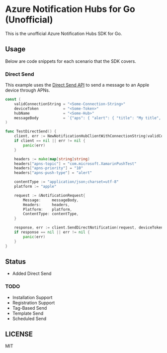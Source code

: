 # Azure Notification Hubs for Go (Unofficial)

This is the unofficial Azure Notification Hubs SDK for Go.  

## Usage

Below are code snippets for each scenario that the SDK covers.

### Direct Send

This example uses the [Direct Send API](https://docs.microsoft.com/en-us/rest/api/notificationhubs/direct-send) to send a message to an Apple device through APNs.

```go
const (
	validConnectionString = "<Some-Connection-String>"
	deviceToken           = "<Some-Token>"
	hubName               = "<Some-Hub>"
	messageBody           = `{"aps": { "alert": { "title": "My title", "body": "My body" } } }`
)

func TestDirectSend() {
	client, err := NewNotificationHubClientWithConnectionString(validConnectionString, hubName)
	if client == nil || err != nil {
		panic(err)
	}

	headers := make(map[string]string)
	headers["apns-topic"] = "com.microsoft.XamarinPushTest"
	headers["apns-priority"] = "10"
	headers["apns-push-type"] = "alert"

	contentType := "application/json;charset=utf-8"
	platform := "apple"

	request := &NotificationRequest{
		Message:     messageBody,
		Headers:     headers,
		Platform:    platform,
		ContentType: contentType,
	}

	response, err := client.SendDirectNotification(request, deviceToken)
	if response == nil || err != nil {
		panic(err)
	}
}
```

## Status

- Added Direct Send

### TODO

- Installation Support
- Registration Support
- Tag-Based Send
- Template Send
- Scheduled Send

## LICENSE

MIT